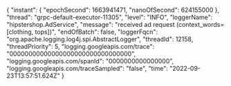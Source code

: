 
{
  "instant": {
    "epochSecond": 1663941471,
    "nanoOfSecond": 624155000
  },
  "thread": "grpc-default-executor-11305",
  "level": "INFO",
  "loggerName": "hipstershop.AdService",
  "message": "received ad request (context_words=[clothing, tops])",
  "endOfBatch": false,
  "loggerFqcn": "org.apache.logging.log4j.spi.AbstractLogger",
  "threadId": 12158,
  "threadPriority": 5,
  "logging.googleapis.com/trace": "00000000000000000000000000000000",
  "logging.googleapis.com/spanId": "0000000000000000",
  "logging.googleapis.com/traceSampled": "false",
  "time": "2022-09-23T13:57:51.624Z"
}
